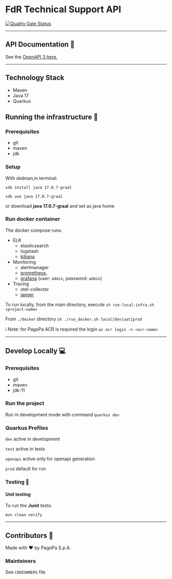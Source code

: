 # FdR Technical Support API

[![Quality Gate Status](https://sonarcloud.io/api/project_badges/measure?project=pagopa_pagopa-fdr-technical-support&metric=alert_status)](https://sonarcloud.io/dashboard?id=pagopa_pagopa-fdr-technical-support)


---
## API Documentation 📖
See the [OpenAPI 3 here.](https://raw.githubusercontent.com/pagopa/pagopa-fdr-technical-support/openapi/openapi.json)

---

## Technology Stack
- Maven
- Java 17
- Quarkus

## Running the infrastructure 🚀

### Prerequisites
- git
- maven
- jdk

### Setup
With skdman,in terminal:

`sdk install java 17.0.7-graal`

`sdk use java 17.0.7-graal`

or download **java 17.0.7-graal** and set as java home


### Run docker container
The docker compose runs:
- ELK
    - elasticsearch
    - logstash
    - [kibana](http://localhost:5601/)
- Monitoring
    - alertmanager
    - [prometheus](http://localhost:9090/),
    - [grafana](http://localhost:3000/) (user: ```admin```, password: ```admin```)
- Tracing
    - otel-collector
    - [jaeger](http://localhost:16686/)


To run locally, from the main directory, execute
`sh run-local-infra.sh <project-name>`

From `./docker` directory
`sh ./run_docker.sh local|dev|uat|prod`

ℹ️ Note: for PagoPa ACR is required the login `az acr login -n <acr-name>`

---

## Develop Locally 💻

### Prerequisites
- git
- maven
- jdk-11

### Run the project

Run in development mode with command
`quarkus dev`

### Quarkus Profiles

`dev` active in development

`test` active in tests

`openapi` active only for openapi generation

`prod` default for run

### Testing 🧪

#### Unit testing

To run the **Junit** tests:

`mvn clean verify`


---

## Contributors 👥
Made with ❤️ by PagoPa S.p.A.

### Mainteiners
See `CODEOWNERS` file
